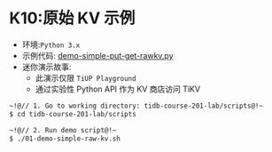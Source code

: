 # K10:原始 KV 示例
+ 环境:`Python 3.x`
+ 示例代码:
[demo-simple-put-get-rawkv.py](https://github.com/pingcap/tidb-course-201-lab/blob/master/scripts/demo-simple-put-get-rawkv.py)
+ 迷你演示故事:
  + 此演示仅限 `TiUP Playground`
  + 通过实验性 Python API 作为 KV 商店访问 TiKV

```8
~!@// 1. Go to working directory: tidb-course-201-lab/scripts@!~
$ cd tidb-course-201-lab/scripts

~!@// 2. Run demo script@!~
$ ./01-demo-simple-raw-kv.sh

```